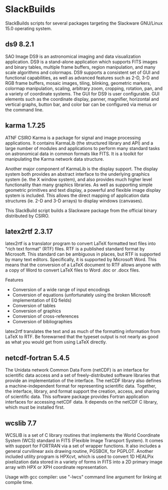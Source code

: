 # SlackBuilds

SlackBuilds scripts for several packages targeting the Slackware GNU/Linux 15.0
operating system.


## ds9 8.2.1

SAO Image DS9 is an astronomical imaging and data visualization application. DS9 is a stand-alone application which supports FITS images and binary tables, multiple frame buffers, region manipulation, and many scale algorithms and colormaps.  DS9 supports a consistent set of GUI and functional capabilities, as well as advanced features such as 2-D, 3-D and RGB frame buffers, mosaic images, tiling, blinking, geometric markers, colormap manipulation, scaling, arbitrary zoom, cropping, rotation, pan, and a variety of coordinate systems. The GUI for DS9 is user configurable. GUI elements such as the coordinate display, panner, magnifier, horizontal and vertical graphs, button bar, and color bar can be configured via menus or the command line.


## karma 1.7.25

ATNF CSIRO Karma is a package for signal and image processing applications. It contains KarmaLib (the structured library and API) and a large number of modules and applications to perform many standard tasks on astronomical data in common formats like FITS. It is a toolkit for manipulating the Karma network data structure.

Another major component of KarmaLib is the display support. The display system both provides an abstract interface to the underlying graphics
system (ie. the X window system), and also provides much higher level functionality than many graphics libraries. As well as supporting simple
geometric primitives and text display, a powerful and flexible image display system is included. This allows the direct mapping of
application data structures (ie. 2-D and 3-D arrays) to display windows (canvases).

This SlackBuild script builds a Slackware package from the official binary distributed by CSIRO.


## latex2rtf 2.3.17

latex2rtf is a translator program to convert LaTeX formatted text files into "rich text format" (RTF) files. RTF is a published standard format by Microsoft. This standard can be ambiguous in places, but RTF is supported by many text editors. Specifically, it is supported by Microsoft Word. This means that the conversion of a LaTeX document to RTF allows anyone with a copy of Word to convert LaTeX files to Word .doc or .docx files.

Features

- Conversion of a wide range of input encodings
- Conversion of equations (unfortunately using the broken Microsoft
  implementation of EQ fields)
- Conversion of tables
- Conversion of graphics
- Conversion of cross-references
- Conversion of bibliographies

latex2rtf translates the text and as much of the formatting information from LaTeX to RTF. Be forewarned that the typeset output is not nearly as good as
what you would get from using LaTeX directly.


## netcdf-fortran 5.4.5

The Unidata network Common Data Form (netCDF) is an interface for scientific data access and a set of freely-distributed software libraries that provide an implementation of the interface. The netCDF library also defines a machine-independent format for representing scientific data. Together, the interface, library, and format support the creation, access, and sharing of scientific data. This software package provides Fortran application interfaces for accessing netCDF data. It depends on the netCDF C library, which must be installed first.


## wcslib 7.7

WCSLIB is a set of C library routines that implements the World Coordinate System (WCS) standard in FITS (Flexible Image Transport System). It comes with support for FORTRAN via a set of wrapper functions. It also includes a general curvilinear axis drawing routine, PGSBOX, for PGPLOT. Another included utility program is HPXcvt, which is used to convert 1D HEALPix pixelization data stored in a variety of forms in FITS into a 2D primary image array with HPX or XPH coordinate representation.

Usage with gcc compiler: use "-lwcs" command line argument for linking at compile time.

